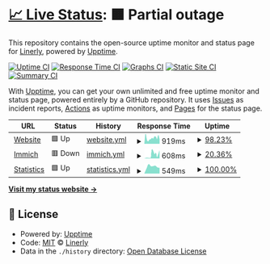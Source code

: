 # [📈 Live Status](https://Linerly.github.io/status): <!--live status--> **🟧 Partial outage**

This repository contains the open-source uptime monitor and status page for [Linerly](linerly.github.io), powered by [Upptime](https://github.com/upptime/upptime).

[![Uptime CI](https://github.com/Linerly/status/workflows/Uptime%20CI/badge.svg)](https://github.com/Linerly/status/actions?query=workflow%3A%22Uptime+CI%22)
[![Response Time CI](https://github.com/Linerly/status/workflows/Response%20Time%20CI/badge.svg)](https://github.com/Linerly/status/actions?query=workflow%3A%22Response+Time+CI%22)
[![Graphs CI](https://github.com/Linerly/status/workflows/Graphs%20CI/badge.svg)](https://github.com/Linerly/status/actions?query=workflow%3A%22Graphs+CI%22)
[![Static Site CI](https://github.com/Linerly/status/workflows/Static%20Site%20CI/badge.svg)](https://github.com/Linerly/status/actions?query=workflow%3A%22Static+Site+CI%22)
[![Summary CI](https://github.com/Linerly/status/workflows/Summary%20CI/badge.svg)](https://github.com/Linerly/status/actions?query=workflow%3A%22Summary+CI%22)

With [Upptime](https://upptime.js.org), you can get your own unlimited and free uptime monitor and status page, powered entirely by a GitHub repository. It uses [Issues](https://github.com/Linerly/status/issues) as incident reports, [Actions](https://github.com/Linerly/status/actions) as uptime monitors, and [Pages](https://Linerly.github.io/status) for the status page.

<!--start: status pages-->
<!-- This summary is generated by Upptime (https://github.com/upptime/upptime) -->
<!-- Do not edit this manually, your changes will be overwritten -->
<!-- prettier-ignore -->
| URL | Status | History | Response Time | Uptime |
| --- | ------ | ------- | ------------- | ------ |
| <img alt="" src="https://linerly.xyz/assets/icon-optimized.svg" height="13"> [Website](https://linerly.xyz/en) | 🟩 Up | [website.yml](https://github.com/Linerly/status/commits/HEAD/history/website.yml) | <details><summary><img alt="Response time graph" src="./graphs/website/response-time-week.png" height="20"> 919ms</summary><br><a href="https://status.linerly.xyz/history/website"><img alt="Response time 2949" src="https://img.shields.io/endpoint?url=https%3A%2F%2Fraw.githubusercontent.com%2FLinerly%2Fstatus%2FHEAD%2Fapi%2Fwebsite%2Fresponse-time.json"></a><br><a href="https://status.linerly.xyz/history/website"><img alt="24-hour response time 1143" src="https://img.shields.io/endpoint?url=https%3A%2F%2Fraw.githubusercontent.com%2FLinerly%2Fstatus%2FHEAD%2Fapi%2Fwebsite%2Fresponse-time-day.json"></a><br><a href="https://status.linerly.xyz/history/website"><img alt="7-day response time 919" src="https://img.shields.io/endpoint?url=https%3A%2F%2Fraw.githubusercontent.com%2FLinerly%2Fstatus%2FHEAD%2Fapi%2Fwebsite%2Fresponse-time-week.json"></a><br><a href="https://status.linerly.xyz/history/website"><img alt="30-day response time 1668" src="https://img.shields.io/endpoint?url=https%3A%2F%2Fraw.githubusercontent.com%2FLinerly%2Fstatus%2FHEAD%2Fapi%2Fwebsite%2Fresponse-time-month.json"></a><br><a href="https://status.linerly.xyz/history/website"><img alt="1-year response time 2883" src="https://img.shields.io/endpoint?url=https%3A%2F%2Fraw.githubusercontent.com%2FLinerly%2Fstatus%2FHEAD%2Fapi%2Fwebsite%2Fresponse-time-year.json"></a></details> | <details><summary><a href="https://status.linerly.xyz/history/website">98.23%</a></summary><a href="https://status.linerly.xyz/history/website"><img alt="All-time uptime 99.57%" src="https://img.shields.io/endpoint?url=https%3A%2F%2Fraw.githubusercontent.com%2FLinerly%2Fstatus%2FHEAD%2Fapi%2Fwebsite%2Fuptime.json"></a><br><a href="https://status.linerly.xyz/history/website"><img alt="24-hour uptime 99.10%" src="https://img.shields.io/endpoint?url=https%3A%2F%2Fraw.githubusercontent.com%2FLinerly%2Fstatus%2FHEAD%2Fapi%2Fwebsite%2Fuptime-day.json"></a><br><a href="https://status.linerly.xyz/history/website"><img alt="7-day uptime 98.23%" src="https://img.shields.io/endpoint?url=https%3A%2F%2Fraw.githubusercontent.com%2FLinerly%2Fstatus%2FHEAD%2Fapi%2Fwebsite%2Fuptime-week.json"></a><br><a href="https://status.linerly.xyz/history/website"><img alt="30-day uptime 98.67%" src="https://img.shields.io/endpoint?url=https%3A%2F%2Fraw.githubusercontent.com%2FLinerly%2Fstatus%2FHEAD%2Fapi%2Fwebsite%2Fuptime-month.json"></a><br><a href="https://status.linerly.xyz/history/website"><img alt="1-year uptime 98.59%" src="https://img.shields.io/endpoint?url=https%3A%2F%2Fraw.githubusercontent.com%2FLinerly%2Fstatus%2FHEAD%2Fapi%2Fwebsite%2Fuptime-year.json"></a></details>
| <img alt="" src="https://media.linerly.xyz/favicon.png" height="13"> [Immich](https://media.linerly.xyz) | 🟥 Down | [immich.yml](https://github.com/Linerly/status/commits/HEAD/history/immich.yml) | <details><summary><img alt="Response time graph" src="./graphs/immich/response-time-week.png" height="20"> 608ms</summary><br><a href="https://status.linerly.xyz/history/immich"><img alt="Response time 1242" src="https://img.shields.io/endpoint?url=https%3A%2F%2Fraw.githubusercontent.com%2FLinerly%2Fstatus%2FHEAD%2Fapi%2Fimmich%2Fresponse-time.json"></a><br><a href="https://status.linerly.xyz/history/immich"><img alt="24-hour response time 813" src="https://img.shields.io/endpoint?url=https%3A%2F%2Fraw.githubusercontent.com%2FLinerly%2Fstatus%2FHEAD%2Fapi%2Fimmich%2Fresponse-time-day.json"></a><br><a href="https://status.linerly.xyz/history/immich"><img alt="7-day response time 608" src="https://img.shields.io/endpoint?url=https%3A%2F%2Fraw.githubusercontent.com%2FLinerly%2Fstatus%2FHEAD%2Fapi%2Fimmich%2Fresponse-time-week.json"></a><br><a href="https://status.linerly.xyz/history/immich"><img alt="30-day response time 988" src="https://img.shields.io/endpoint?url=https%3A%2F%2Fraw.githubusercontent.com%2FLinerly%2Fstatus%2FHEAD%2Fapi%2Fimmich%2Fresponse-time-month.json"></a><br><a href="https://status.linerly.xyz/history/immich"><img alt="1-year response time 1017" src="https://img.shields.io/endpoint?url=https%3A%2F%2Fraw.githubusercontent.com%2FLinerly%2Fstatus%2FHEAD%2Fapi%2Fimmich%2Fresponse-time-year.json"></a></details> | <details><summary><a href="https://status.linerly.xyz/history/immich">20.36%</a></summary><a href="https://status.linerly.xyz/history/immich"><img alt="All-time uptime 88.07%" src="https://img.shields.io/endpoint?url=https%3A%2F%2Fraw.githubusercontent.com%2FLinerly%2Fstatus%2FHEAD%2Fapi%2Fimmich%2Fuptime.json"></a><br><a href="https://status.linerly.xyz/history/immich"><img alt="24-hour uptime 69.36%" src="https://img.shields.io/endpoint?url=https%3A%2F%2Fraw.githubusercontent.com%2FLinerly%2Fstatus%2FHEAD%2Fapi%2Fimmich%2Fuptime-day.json"></a><br><a href="https://status.linerly.xyz/history/immich"><img alt="7-day uptime 20.36%" src="https://img.shields.io/endpoint?url=https%3A%2F%2Fraw.githubusercontent.com%2FLinerly%2Fstatus%2FHEAD%2Fapi%2Fimmich%2Fuptime-week.json"></a><br><a href="https://status.linerly.xyz/history/immich"><img alt="30-day uptime 60.33%" src="https://img.shields.io/endpoint?url=https%3A%2F%2Fraw.githubusercontent.com%2FLinerly%2Fstatus%2FHEAD%2Fapi%2Fimmich%2Fuptime-month.json"></a><br><a href="https://status.linerly.xyz/history/immich"><img alt="1-year uptime 88.07%" src="https://img.shields.io/endpoint?url=https%3A%2F%2Fraw.githubusercontent.com%2FLinerly%2Fstatus%2FHEAD%2Fapi%2Fimmich%2Fuptime-year.json"></a></details>
| <img alt="" src="https://static.zgo.at/favicon/apple-touch-icon.png" height="13"> [Statistics](https://stats.linerly.xyz) | 🟩 Up | [statistics.yml](https://github.com/Linerly/status/commits/HEAD/history/statistics.yml) | <details><summary><img alt="Response time graph" src="./graphs/statistics/response-time-week.png" height="20"> 549ms</summary><br><a href="https://status.linerly.xyz/history/statistics"><img alt="Response time 487" src="https://img.shields.io/endpoint?url=https%3A%2F%2Fraw.githubusercontent.com%2FLinerly%2Fstatus%2FHEAD%2Fapi%2Fstatistics%2Fresponse-time.json"></a><br><a href="https://status.linerly.xyz/history/statistics"><img alt="24-hour response time 450" src="https://img.shields.io/endpoint?url=https%3A%2F%2Fraw.githubusercontent.com%2FLinerly%2Fstatus%2FHEAD%2Fapi%2Fstatistics%2Fresponse-time-day.json"></a><br><a href="https://status.linerly.xyz/history/statistics"><img alt="7-day response time 549" src="https://img.shields.io/endpoint?url=https%3A%2F%2Fraw.githubusercontent.com%2FLinerly%2Fstatus%2FHEAD%2Fapi%2Fstatistics%2Fresponse-time-week.json"></a><br><a href="https://status.linerly.xyz/history/statistics"><img alt="30-day response time 481" src="https://img.shields.io/endpoint?url=https%3A%2F%2Fraw.githubusercontent.com%2FLinerly%2Fstatus%2FHEAD%2Fapi%2Fstatistics%2Fresponse-time-month.json"></a><br><a href="https://status.linerly.xyz/history/statistics"><img alt="1-year response time 487" src="https://img.shields.io/endpoint?url=https%3A%2F%2Fraw.githubusercontent.com%2FLinerly%2Fstatus%2FHEAD%2Fapi%2Fstatistics%2Fresponse-time-year.json"></a></details> | <details><summary><a href="https://status.linerly.xyz/history/statistics">100.00%</a></summary><a href="https://status.linerly.xyz/history/statistics"><img alt="All-time uptime 99.84%" src="https://img.shields.io/endpoint?url=https%3A%2F%2Fraw.githubusercontent.com%2FLinerly%2Fstatus%2FHEAD%2Fapi%2Fstatistics%2Fuptime.json"></a><br><a href="https://status.linerly.xyz/history/statistics"><img alt="24-hour uptime 100.00%" src="https://img.shields.io/endpoint?url=https%3A%2F%2Fraw.githubusercontent.com%2FLinerly%2Fstatus%2FHEAD%2Fapi%2Fstatistics%2Fuptime-day.json"></a><br><a href="https://status.linerly.xyz/history/statistics"><img alt="7-day uptime 100.00%" src="https://img.shields.io/endpoint?url=https%3A%2F%2Fraw.githubusercontent.com%2FLinerly%2Fstatus%2FHEAD%2Fapi%2Fstatistics%2Fuptime-week.json"></a><br><a href="https://status.linerly.xyz/history/statistics"><img alt="30-day uptime 100.00%" src="https://img.shields.io/endpoint?url=https%3A%2F%2Fraw.githubusercontent.com%2FLinerly%2Fstatus%2FHEAD%2Fapi%2Fstatistics%2Fuptime-month.json"></a><br><a href="https://status.linerly.xyz/history/statistics"><img alt="1-year uptime 99.84%" src="https://img.shields.io/endpoint?url=https%3A%2F%2Fraw.githubusercontent.com%2FLinerly%2Fstatus%2FHEAD%2Fapi%2Fstatistics%2Fuptime-year.json"></a></details>

<!--end: status pages-->

[**Visit my status website →**](https://Linerly.github.io/status)

## 📄 License

- Powered by: [Upptime](https://github.com/upptime/upptime)
- Code: [MIT](./LICENSE) © [Linerly](https://linerly.github.io)
- Data in the `./history` directory: [Open Database License](https://opendatacommons.org/licenses/odbl/1-0/)
